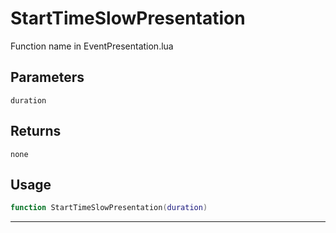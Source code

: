 # StartTimeSlowPresentation
Function name in EventPresentation.lua
## Parameters
`duration`
## Returns
`none`
## Usage
```lua
function StartTimeSlowPresentation(duration)
```
---
